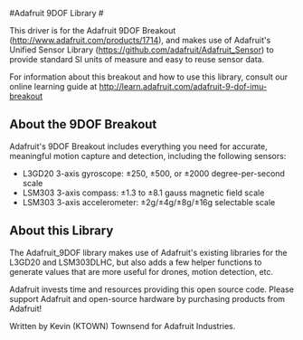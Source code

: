 #Adafruit 9DOF Library #

This driver is for the Adafruit 9DOF Breakout (http://www.adafruit.com/products/1714), and makes use of Adafruit's Unified Sensor Library (https://github.com/adafruit/Adafruit_Sensor) to provide standard SI units of measure and easy to reuse sensor data.

For information about this breakout and how to use this library, consult our online learning guide at http://learn.adafruit.com/adafruit-9-dof-imu-breakout

## About the 9DOF Breakout ##

Adafruit's 9DOF Breakout includes everything you need for accurate, meaningful motion capture and detection, including the following sensors:

- L3GD20 3-axis gyroscope: ±250, ±500, or ±2000 degree-per-second scale
- LSM303 3-axis compass: ±1.3 to ±8.1 gauss magnetic field scale
- LSM303 3-axis accelerometer: ±2g/±4g/±8g/±16g selectable scale

## About this Library ##

The Adafruit_9DOF library makes use of Adafruit's existing libraries for the L3GD20 and LSM303DLHC, but also adds a few helper functions to generate values that are more useful for drones, motion detection, etc.

Adafruit invests time and resources providing this open source code.  Please support Adafruit and open-source hardware by purchasing products from Adafruit!

Written by Kevin (KTOWN) Townsend for Adafruit Industries.
